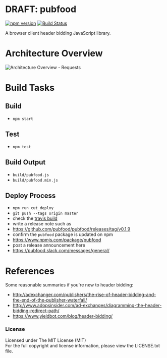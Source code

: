 # DRAFT: pubfood

[![npm version](https://badge.fury.io/js/pubfood.svg)](https://badge.fury.io/js/pubfood)
[![Build Status](https://travis-ci.org/pubfood/pubfood.svg?branch=master)](https://travis-ci.org/pubfood/pubfood)

A browser client header bidding JavaScript library.

# Architecture Overview

![Architecture Overview - Requests](doc/pubfood-overview.png?raw=true "Architecture Overview")

# Build Tasks

## Build

- `npm start`

## Test

- `npm test`

## Build Output

- `build/pubfood.js`
- `build/pubfood.min.js`

## Deploy Process

- `npm run cut_deploy`
- `git push --tags origin master`
 - check the [travis build](https://travis-ci.org/pubfood/pubfood)
- write a release note such as
 - https://github.com/pubfood/pubfood/releases/tag/v0.1.9
- confirm the `pubfood` package is updated on npm
 - https://www.npmjs.com/package/pubfood
- post a release announcement here
 - https://pubfood.slack.com/messages/general/

# References
Some reasonable summaries if you're new to header bidding:

- http://adexchanger.com/publishers/the-rise-of-header-bidding-and-the-end-of-the-publisher-waterfall/
- http://www.adopsinsider.com/ad-exchanges/diagramming-the-header-bidding-redirect-path/
- https://www.yieldbot.com/blog/header-bidding/


### License

Licensed under The MIT License (MIT)  
For the full copyright and license information, please view the LICENSE.txt file.
